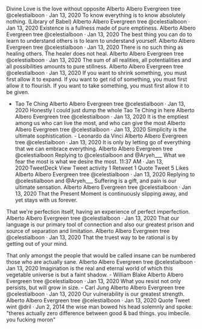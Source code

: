 Divine Love is the love without opposite
Alberto Albero
Evergreen tree
@celestialboon
·
Jan 13, 2020
To know everything is to know absolutely nothing. (Library of Babel)
Alberto Albero
Evergreen tree
@celestialboon
·
Jan 13, 2020
Existence is a fullness made of pure emptiness.
Alberto Albero
Evergreen tree
@celestialboon
·
Jan 13, 2020
The best thing you can do to learn to understand others is to learn to understand yourself.
Alberto Albero
Evergreen tree
@celestialboon
·
Jan 13, 2020
There is no such thing as healing others. The healer does not heal.
Alberto Albero
Evergreen tree
@celestialboon
·
Jan 13, 2020
The sum of all realities, all potentialities and all possibilities amounts to pure stillness.
Alberto Albero
Evergreen tree
@celestialboon
·
Jan 13, 2020
If you want to shrink something,
you must first allow it to expand.
If you want to get rid of something,
you must first allow it to flourish.
If you want to take something,
you must first allow it to be given. 

- Tao Te Ching
Alberto Albero
Evergreen tree
@celestialboon
·
Jan 13, 2020
Honestly I could just dump the whole Tao Te Ching in here
Alberto Albero
Evergreen tree
@celestialboon
·
Jan 13, 2020
It is the emptiest among us who can live the most, and who can give the most
Alberto Albero
Evergreen tree
@celestialboon
·
Jan 13, 2020
Simplicity is the ultimate sophistication. - Leonardo da Vinci
Alberto Albero
Evergreen tree
@celestialboon
·
Jan 13, 2020
It is only by letting go of everything that we can embrace everything.
Alberto Albero
Evergreen tree
@celestialboon
Replying to 
@celestialboon
 and 
@Aryeh___
What we fear the most is what we desire the most.
11:37 AM · Jan 13, 2020·TweetDeck
View Tweet activity
1
 Retweet
1
 Quote Tweet
5
 Likes
Alberto Albero
Evergreen tree
@celestialboon
·
Jan 13, 2020
Replying to 
@celestialboon
 and 
@Aryeh___
Suffering is a gift, and pain is our ultimate sensation.
Alberto Albero
Evergreen tree
@celestialboon
·
Jan 13, 2020
That the Present Moment is continuously slipping away, and yet stays with us forever.


That we're perfection itself, having an experience of perfect imperfection.
Alberto Albero
Evergreen tree
@celestialboon
·
Jan 13, 2020
That our language is our primary tool of connection and also our greatest prison and source of separation and limitation.
Alberto Albero
Evergreen tree
@celestialboon
·
Jan 13, 2020
That the truest way to be rational is by getting out of your mind.

That only amongst the people that would be called insane can be numbered those who are actually sane.
Alberto Albero
Evergreen tree
@celestialboon
·
Jan 13, 2020
Imagination is the real and eternal world of which this vegetable universe is but a faint shadow. - William Blake
Alberto Albero
Evergreen tree
@celestialboon
·
Jan 13, 2020
What you resist not only persists, but will grow in size. - Carl Jung
Alberto Albero
Evergreen tree
@celestialboon
·
Jan 13, 2020
Our vulnerability is our greatest strength.
Alberto Albero
Evergreen tree
@celestialboon
·
Jan 13, 2020
Quote Tweet
wint
@dril
 · Jun 2, 2014
the wise man bowed his head solemnly and spoke: "theres actually zero difference between good & bad things. you imbecile. you fucking moron"